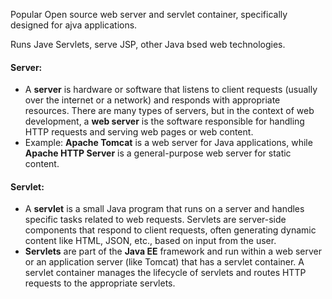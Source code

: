 Popular Open source web server and servlet container, specifically designed for ajva applications.

Runs Jave Servlets, serve JSP, other Java bsed web technologies.


#### **Server**:

- A **server** is hardware or software that listens to client requests (usually over the internet or a network) and responds with appropriate resources. There are many types of servers, but in the context of web development, a **web server** is the software responsible for handling HTTP requests and serving web pages or web content.
- Example: **Apache Tomcat** is a web server for Java applications, while **Apache HTTP Server** is a general-purpose web server for static content.

#### **Servlet**:

- A **servlet** is a small Java program that runs on a server and handles specific tasks related to web requests. Servlets are server-side components that respond to client requests, often generating dynamic content like HTML, JSON, etc., based on input from the user.
- **Servlets** are part of the **Java EE** framework and run within a web server or an application server (like Tomcat) that has a servlet container. A servlet container manages the lifecycle of servlets and routes HTTP requests to the appropriate servlets.
